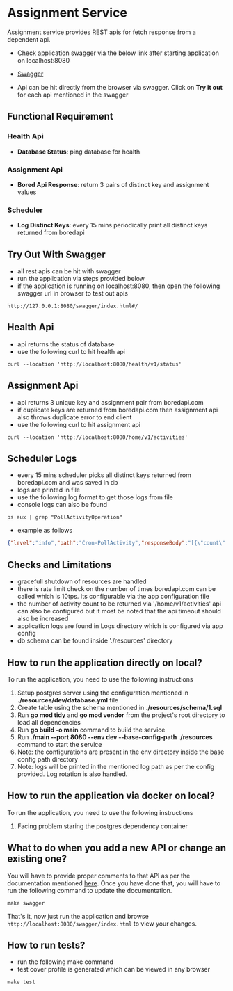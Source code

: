# Assignment Service
Assignment service provides REST apis for fetch response from a dependent api.

* Check application swagger via the below link after starting application on localhost:8080
- [Swagger](http://127.0.0.1:8080/swagger/index.html#/)
* Api can be hit directly from the browser via swagger. Click on **Try it out** for each api mentioned in the swagger

## Functional Requirement
### Health Api
* **Database Status**: ping database for health
### Assignment Api
* **Bored Api Response**: return 3 pairs of distinct key and assignment values
### Scheduler
* **Log Distinct Keys**: every 15 mins periodically print all distinct keys returned from boredapi

## Try Out With Swagger
* all rest apis can be hit with swagger
* run the application via steps provided below
* if the application is running on localhost:8080, then open the following swagger url in browser to test out apis
```shell
http://127.0.0.1:8080/swagger/index.html#/
```

## Health Api
* api returns the status of database
* use the following curl to hit health api
```shell
curl --location 'http://localhost:8080/health/v1/status'
```

## Assignment Api
* api returns 3 unique key and assignment pair from boredapi.com
* if duplicate keys are returned from boredapi.com then assignment api also throws duplicate error to end client
* use the following curl to hit assignment api
```shell
curl --location 'http://localhost:8080/home/v1/activities'
```

## Scheduler Logs
* every 15 mins scheduler picks all distinct keys returned from boredapi.com and was saved in db
* logs are printed in file
* use the following log format to get those logs from file
* console logs can also be found
```shell
ps aux | grep "PollActivityOperation"
```
* example as follows 
```json
{"level":"info","path":"Cron-PollActivity","responseBody":"[{\"count\":3,\"key\":\"8550768\"},{\"count\":2,\"key\":\"4266522\"},{\"count\":2,\"key\":\"6825484\"},{\"count\":2,\"key\":\"7091374\"},{\"count\":2,\"key\":\"3456114\"}]","time":"2023-06-05T02:15:00+05:30","message":"PollActivityOperation: success result"}
```


## Checks and Limitations
* gracefull shutdown of resources are handled
* there is rate limit check on the number of times boredapi.com can be called which is 10tps. Its configurable via the app configuration file
* the number of activity count to be returned via '/home/v1/activities' api can also be configured but it most be noted that the api timeout should also be increased
* application logs are found in Logs directory which is configured via app config
* db schema can be found inside './resources' directory


## How to run the application directly on local?

To run the application, you need to use the following instructions
1. Setup postgres server using the configuration mentioned in **./resources/dev/database.yml** file
2. Create table using the schema mentioned in **./resources/schema/1.sql**
3. Run **go mod tidy** and **go mod vendor** from the project's root directory to load all dependencies
4. Run **go build -o main** command to build the service 
5. Run **./main --port 8080 --env dev --base-config-path ./resources** command to start the service 
6. Note: the configurations are present in the env directory inside the base config path directory
7. Note: logs will be printed in the mentioned log path as per the config provided. Log rotation is also handled.


## How to run the application via docker on local?

To run the application, you need to use the following instructions
1. Facing problem staring the postgres dependency container



## What to do when you add a new API or change an existing one?

You will have to provide proper comments to that API as per the documentation mentioned [here](https://github.com/swaggo/swag#general-api-info). Once you have done that, you will have to run the following command to update the documentation.
```shell
make swagger
```
That's it, now just run the application and browse `http://localhost:8080/swagger/index.html` to view your changes.

## How to run tests?
* run the following make command
* test cover profile is generated which can be viewed in any browser
```shell
make test
```